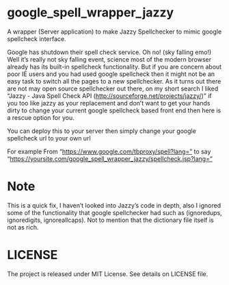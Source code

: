 google_spell_wrapper_jazzy
======================
A wrapper (Server application) to make Jazzy Spellchecker to mimic google spellcheck interface.


Google has shutdown their spell check service. Oh no! (sky falling emo!)
Well it’s really not sky falling event, science most of the modern browser already has its built-in spellcheck functionality. But if you are concern about poor IE users and you had used google spellcheck then it might not be an easy task to switch all the pages to a new spellchecker.
As it turns out there are not may open source spellchecker out there, on my short search I liked “Jazzy - Java Spell Check API (http://sourceforge.net/projects/jazzy/)” if you too like jazzy as your replacement and don’t want to get your hands dirty to change your current google spellcheck based front end then here is a rescue option for you.

You can deploy this to your server then simply change your google spellcheck url to your own url 

For example 
From “https://www.google.com/tbproxy/spell?lang=” to say “https://yoursite.com/google_spell_wrapper_jazzy/spellcheck.jsp?lang=”

Note
=====
This is a quick fix, I haven’t looked into Jazzy’s code in depth, also I ignored some of the functionality that google spellchecker had such as (ignoredups, ignoredigits, ignoreallcaps). Not to mention that the dictionary file itself is not as rich.

LICENSE
=========
The project is released under MIT License. See details on LICENSE file.